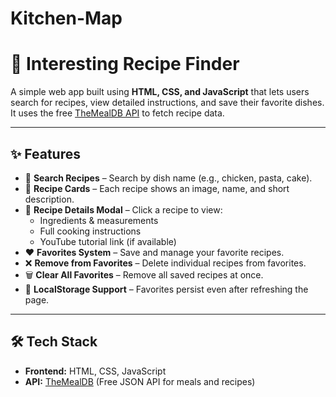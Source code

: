 # Kitchen-Map
# 🍲 Interesting Recipe Finder

A simple web app built using **HTML, CSS, and JavaScript** that lets users search for recipes, view detailed instructions, and save their favorite dishes. It uses the free [TheMealDB API](https://www.themealdb.com/) to fetch recipe data.

---

## ✨ Features
- 🔎 **Search Recipes** – Search by dish name (e.g., chicken, pasta, cake).
- 📸 **Recipe Cards** – Each recipe shows an image, name, and short description.
- 📖 **Recipe Details Modal** – Click a recipe to view:
  - Ingredients & measurements
  - Full cooking instructions
  - YouTube tutorial link (if available)
- ❤️ **Favorites System** – Save and manage your favorite recipes.
- ❌ **Remove from Favorites** – Delete individual recipes from favorites.
- 🗑 **Clear All Favorites** – Remove all saved recipes at once.
- 💾 **LocalStorage Support** – Favorites persist even after refreshing the page.

---

## 🛠 Tech Stack
- **Frontend:** HTML, CSS, JavaScript  
- **API:** [TheMealDB](https://www.themealdb.com/) (Free JSON API for meals and recipes)
